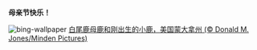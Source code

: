 
**母亲节快乐！**

![bing-wallpaper](https://www.bing.com/th?id=OHR.OdocoileusVirginianus_ZH-CN6941501455_1920x1080.jpg)
[白尾鹿母鹿和刚出生的小鹿，美国蒙大拿州 (© Donald M. Jones/Minden Pictures)](https://www.bing.com/search?q=%E7%99%BD%E5%B0%BE%E9%B9%BF&amp;form=hpcapt&amp;mkt=zh-cn)
  